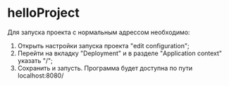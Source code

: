 # helloProject
Для запуска проекта с нормальным адрессом необходимо:
1. Открыть настройки запуска проекта "edit configuration";
2. Перейти на вкладку "Deployment" и в разделе "Application context" указать "/";
3. Сохранить и запусть. Программа будет доступна по пути localhost:8080/